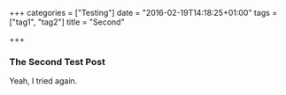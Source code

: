+++
categories = ["Testing"]
date = "2016-02-19T14:18:25+01:00"
tags = ["tag1", "tag2"]
title = "Second"

+++

### The Second Test Post

Yeah, I tried again.